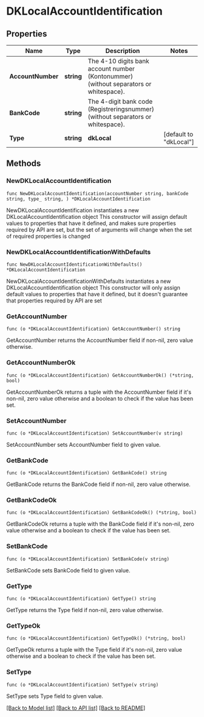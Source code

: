 # DKLocalAccountIdentification

## Properties

Name | Type | Description | Notes
------------ | ------------- | ------------- | -------------
**AccountNumber** | **string** | The 4-10 digits bank account number (Kontonummer) (without separators or whitespace). | 
**BankCode** | **string** | The 4-digit bank code (Registreringsnummer) (without separators or whitespace). | 
**Type** | **string** | **dkLocal** | [default to "dkLocal"]

## Methods

### NewDKLocalAccountIdentification

`func NewDKLocalAccountIdentification(accountNumber string, bankCode string, type_ string, ) *DKLocalAccountIdentification`

NewDKLocalAccountIdentification instantiates a new DKLocalAccountIdentification object
This constructor will assign default values to properties that have it defined,
and makes sure properties required by API are set, but the set of arguments
will change when the set of required properties is changed

### NewDKLocalAccountIdentificationWithDefaults

`func NewDKLocalAccountIdentificationWithDefaults() *DKLocalAccountIdentification`

NewDKLocalAccountIdentificationWithDefaults instantiates a new DKLocalAccountIdentification object
This constructor will only assign default values to properties that have it defined,
but it doesn't guarantee that properties required by API are set

### GetAccountNumber

`func (o *DKLocalAccountIdentification) GetAccountNumber() string`

GetAccountNumber returns the AccountNumber field if non-nil, zero value otherwise.

### GetAccountNumberOk

`func (o *DKLocalAccountIdentification) GetAccountNumberOk() (*string, bool)`

GetAccountNumberOk returns a tuple with the AccountNumber field if it's non-nil, zero value otherwise
and a boolean to check if the value has been set.

### SetAccountNumber

`func (o *DKLocalAccountIdentification) SetAccountNumber(v string)`

SetAccountNumber sets AccountNumber field to given value.


### GetBankCode

`func (o *DKLocalAccountIdentification) GetBankCode() string`

GetBankCode returns the BankCode field if non-nil, zero value otherwise.

### GetBankCodeOk

`func (o *DKLocalAccountIdentification) GetBankCodeOk() (*string, bool)`

GetBankCodeOk returns a tuple with the BankCode field if it's non-nil, zero value otherwise
and a boolean to check if the value has been set.

### SetBankCode

`func (o *DKLocalAccountIdentification) SetBankCode(v string)`

SetBankCode sets BankCode field to given value.


### GetType

`func (o *DKLocalAccountIdentification) GetType() string`

GetType returns the Type field if non-nil, zero value otherwise.

### GetTypeOk

`func (o *DKLocalAccountIdentification) GetTypeOk() (*string, bool)`

GetTypeOk returns a tuple with the Type field if it's non-nil, zero value otherwise
and a boolean to check if the value has been set.

### SetType

`func (o *DKLocalAccountIdentification) SetType(v string)`

SetType sets Type field to given value.



[[Back to Model list]](../README.md#documentation-for-models) [[Back to API list]](../README.md#documentation-for-api-endpoints) [[Back to README]](../README.md)



